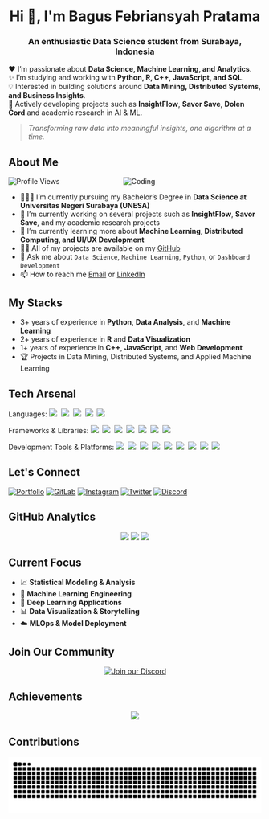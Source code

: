 <h1 align="center">Hi 👋, I'm Bagus Febriansyah Pratama</h1>
<h3 align="center">An enthusiastic Data Science student from Surabaya, Indonesia</h3>

❤️ I’m passionate about **Data Science, Machine Learning, and Analytics**.  
✨ I’m studying and working with **Python, R, C++, JavaScript, and SQL**.  
💡 Interested in building solutions around **Data Mining, Distributed Systems, and Business Insights**.  
🚀 Actively developing projects such as **InsightFlow**, **Savor Save**, **Dolen Cord** and academic research in AI & ML.  

> *Transforming raw data into meaningful insights, one algorithm at a time.*

## About Me
<img align="right" alt="Coding" width="275" src="https://media.giphy.com/media/78XCFBGOlS6keY1Bil/giphy.gif"> 
<p align="left"> <img src="https://komarev.com/ghpvc/?username=fbrianzy&label=Profile%20Views&color=0e75b6&style=flat" alt="Profile Views" /> </p>


- 👨🏻‍🎓 I’m currently pursuing my Bachelor’s Degree in **Data Science at Universitas Negeri Surabaya (UNESA)**
- 🔭 I’m currently working on several projects such as **InsightFlow**, **Savor Save**, and my academic research projects
- 🌱 I’m currently learning more about **Machine Learning, Distributed Computing, and UI/UX Development**
- 👨‍💻 All of my projects are available on my [GitHub](https://github.com/fbrianzy)
- 💬 Ask me about `Data Science`, `Machine Learning`, `Python`, or `Dashboard Development`
- 📫 How to reach me [Email](mailto:fbrianzy@gmail.com) or [LinkedIn](https://www.linkedin.com/in/fbrianzy)

## My Stacks
- 3+ years of experience in **Python**, **Data Analysis**, and **Machine Learning**
- 2+ years of experience in **R** and **Data Visualization**
- 1+ years of experience in **C++**, **JavaScript**, and **Web Development**
- 🏆 Projects in Data Mining, Distributed Systems, and Applied Machine Learning

## Tech Arsenal

Languages: <img src="https://img.shields.io/badge/-Python-3776AB?logo=python&logoColor=white&style=flat">&nbsp;
<img src="https://img.shields.io/badge/-C++-00599C?logo=cplusplus&logoColor=white&style=flat">&nbsp;
<img src="https://img.shields.io/badge/-JavaScript-F7DF1E?logo=javascript&logoColor=black&style=flat">&nbsp;
<img src="https://img.shields.io/badge/-R-276DC3?logo=r&logoColor=white&style=flat">&nbsp;
<img src="https://img.shields.io/badge/-Lua-2C2D72?logo=lua&logoColor=white&style=flat">&nbsp;  

Frameworks & Libraries: <img src="https://img.shields.io/badge/-TensorFlow-FF6F00?logo=tensorflow&logoColor=white&style=flat">&nbsp;
<img src="https://img.shields.io/badge/-Scikit--learn-F7931E?logo=scikitlearn&logoColor=white&style=flat">&nbsp;
<img src="https://img.shields.io/badge/-OpenCV-5C3EE8?logo=opencv&logoColor=white&style=flat">&nbsp;
<img src="https://img.shields.io/badge/-Pandas-150458?logo=pandas&logoColor=white&style=flat">&nbsp;
<img src="https://img.shields.io/badge/-NumPy-013243?logo=numpy&logoColor=white&style=flat">&nbsp;
<img src="https://img.shields.io/badge/-Matplotlib-11557C?logo=plotly&logoColor=white&style=flat">&nbsp;
<img src="https://img.shields.io/badge/-Jupyter-F37626?logo=jupyter&logoColor=white&style=flat">&nbsp;  

Development Tools & Platforms: <img src="https://img.shields.io/badge/-React-61DAFB?logo=react&logoColor=black&style=flat">&nbsp;
<img src="https://img.shields.io/badge/-Node.js-339933?logo=node.js&logoColor=white&style=flat">&nbsp;
<img src="https://img.shields.io/badge/-MongoDB-47A248?logo=mongodb&logoColor=white&style=flat">&nbsp;
<img src="https://img.shields.io/badge/-PostgreSQL-4169E1?logo=postgresql&logoColor=white&style=flat">&nbsp;
<img src="https://img.shields.io/badge/-Docker-2496ED?logo=docker&logoColor=white&style=flat">&nbsp;
<img src="https://img.shields.io/badge/-Git-F05032?logo=git&logoColor=white&style=flat">&nbsp;
<img src="https://img.shields.io/badge/-Linux-FCC624?logo=linux&logoColor=black&style=flat">&nbsp;
<img src="https://img.shields.io/badge/-VS%20Code-007ACC?logo=visualstudiocode&logoColor=white&style=flat">&nbsp;
<img src="https://img.shields.io/badge/-Figma-F24E1E?logo=figma&logoColor=white&style=flat">&nbsp;


## Let's Connect

[![Portfolio](https://img.shields.io/badge/Portfolio-000000?style=for-the-badge&logo=github&logoColor=white)](https://fbrianzy.github.io/portofolio/)
[![GitLab](https://img.shields.io/badge/GitLab-330F63?style=for-the-badge&logo=gitlab&logoColor=white)](https://gitlab.com/fbrianzy)
[![Instagram](https://img.shields.io/badge/Instagram-E4405F?style=for-the-badge&logo=instagram&logoColor=white)](https://www.instagram.com/fbrianzy/)
[![Twitter](https://img.shields.io/badge/X-1DA1F2?style=for-the-badge&logo=x&logoColor=white)](https://x.com/fbrianzy)
[![Discord](https://img.shields.io/badge/Discord-5865F2?style=for-the-badge&logo=discord&logoColor=white)](https://discordapp.com/users/451180328032272395)

## GitHub Analytics

<div align="center">
<img height="170em" src="https://github-readme-stats.vercel.app/api?username=fbrianzy&theme=dark&show_icons=true&hide_border=true&count_private=true" />
<img height="170em" src="https://github-readme-stats.vercel.app/api/top-langs/?username=fbrianzy&theme=dark&layout=compact&hide_border=true" />
<img height="170em" src="https://github-readme-streak-stats.herokuapp.com/?user=fbrianzy&theme=dark&hide_border=true" />
</div>


## Current Focus

- 📈 **Statistical Modeling & Analysis**
- 🤖 **Machine Learning Engineering** 
- 🧠 **Deep Learning Applications**
- 📊 **Data Visualization & Storytelling**
- ☁️ **MLOps & Model Deployment**


## Join Our Community

<p align="center">
  <!-- Discord Banner -->
  <a href="https://github.com/Dolen-Cord">
    <img src="https://discord.com/api/guilds/1139219457194070137/widget.png?style=banner2" alt="Join our Discord" />
  </a>
</p>


## Achievements

<div align="center">
<img src="https://github-profile-trophy.vercel.app/?username=fbrianzy&theme=tokyonight&no-frame=true&no-bg=true&margin-w=4&row=1" />
</div>


## Contributions

<div align="center">
<img src="https://raw.githubusercontent.com/fbrianzy/fbrianzy/output/snake.svg" alt="Data Snake Animation" />
</div>
